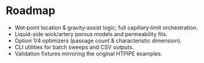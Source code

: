 # Roadmap

- Wet‑point location & gravity‑assist logic; full capillary‑limit orchestration.
- Liquid-side wick/artery porous models and permeability fits.
- Option 1/4 optimizers (passage count & characteristic dimension). 
- CLI utilities for batch sweeps and CSV outputs.
- Validation fixtures mirroring the original HTPIPE examples.
